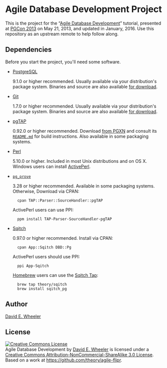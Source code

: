 Agile Database Development Project
==================================

This is the project for the
“[Agile Database Development](http://www.pgcon.org/2013/schedule/events/615.en.html)”
tutorial, presented at [PGCon 2013](http://www.pgcon.org/2013/) on May 21,
2013, and updated in January, 2016. Use this repository as an upstream remote
to help follow along.

Dependencies
------------

Before you start the project, you'll need some software.

* [PostgreSQL](http://www.postgresql.org/)

    9.1.0 or higher recommended. Usually available via your distribution's
    package system. Binaries and source are also available
    [for download](http://www.postgresql.org/download/).

* [Git](http://git-scm.com)

    1.7.0 or higher recommended. Usually available via your distribution's
    package system. Binaries and source are also available
    [for download](http://git-scm.com/downloads).

* [pgTAP](http://pgtap.org/)

    0.92.0 or higher recommended. Download
    [from PGXN](http://pgxn.org/dist/pgtap/) and consult its
    [`README.md`](https://github.com/theory/pgtap#readme) for
    build instructions. Also available in some packaging systems.

* [Perl](http://perl.org/)

    5.10.0 or higher. Included in most Unix distributions and on OS X. Windows
    users can install
    [ActivePerl](http://www.activestate.com/activeperl/downloads).

* [`pg_prove`](http://pgtap.org/pg_prove.html)

    3.28 or higher recommended. Available in some packaging systems.
    Otherwise, Download via CPAN:

        cpan TAP::Parser::SourceHandler::pgTAP

    ActivePerl users can use PPI:

        ppm install TAP-Parser-SourceHandler-pgTAP

* [Sqitch](http://sqitch.org/)

    0.97.0 or higher recommended. Install via CPAN:

        cpan App::Sqitch DBD::Pg

    ActivePerl users should use PPI:
    
        ppi App-Sqitch

    [Homebrew](http://brew.sh) users can use the [Sqitch Tap](https://github.com/theory/homebrew-sqitch/):
    
        brew tap theory/sqitch
        brew install sqitch_pg

Author
------

[David E. Wheeler](http://justatheory.com/)

License
-------

<a rel="license" href="http://creativecommons.org/licenses/by-nc-sa/3.0/deed.en_US"><img alt="Creative Commons License" style="border-width:0" src="http://i.creativecommons.org/l/by-nc-sa/3.0/88x31.png" /></a><br /><span xmlns:dct="http://purl.org/dc/terms/" property="dct:title">Agile Database Development</span> by <a xmlns:cc="http://creativecommons.org/ns#" href="http://www.justatheory.com/" property="cc:attributionName" rel="cc:attributionURL">David E. Wheeler</a> is licensed under a <a rel="license" href="http://creativecommons.org/licenses/by-nc-sa/3.0/deed.en_US">Creative Commons Attribution-NonCommercial-ShareAlike 3.0 License</a>.<br />Based on a work at <a xmlns:dct="http://purl.org/dc/terms/" href="https://github.com/theory/agile-flipr" rel="dct:source">https://github.com/theory/agile-flipr</a>.
